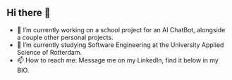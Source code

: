 ## Hi there 👋

- 🔭 I’m currently working on a school project for an AI ChatBot, alongside a couple other personal projects.
- 🌱 I’m currently studying Software Engineering at the University Applied Science of Rotterdam.
- 📫 How to reach me: Message me on my LinkedIn, find it below in my BIO.

<!--
**JohnWartan/JohnWartan** is a ✨ _special_ ✨ repository because its `README.md` (this file) appears on your GitHub profile.

Here are some ideas to get you started:

- 🔭 I’m currently working on ...
- 🌱 I’m currently learning ...
- 👯 I’m looking to collaborate on ...
- 🤔 I’m looking for help with ...
- 💬 Ask me about ...
- 📫 How to reach me: ...
- 😄 Pronouns: ...
- ⚡ Fun fact: ...
-->

